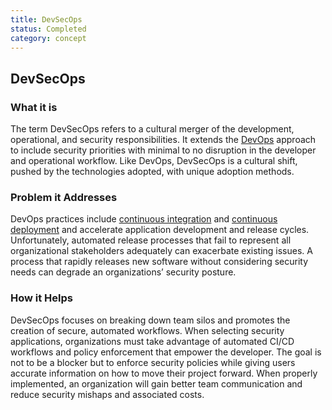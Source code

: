 ```yaml
---
title: DevSecOps 
status: Completed
category: concept
---
```

## DevSecOps 

### What it is
The term DevSecOps refers to a cultural merger of the development, operational, and security responsibilities. It extends the [DevOps](https://github.com/cncf/glossary/blob/main/definitions/devops.md) approach to include security priorities with minimal to no disruption in the developer and operational workflow. Like DevOps, DevSecOps is a cultural shift, pushed by the technologies adopted, with unique adoption methods.

### Problem it Addresses
DevOps practices include [continuous integration](https://github.com/cncf/glossary/blob/main/definitions/continuous_integration.md) and [continuous deployment](https://github.com/cncf/glossary/blob/main/definitions/continuous_delivery.md) and accelerate application development and release cycles. Unfortunately, automated release processes that fail to represent all organizational stakeholders adequately can exacerbate existing issues. A process that rapidly releases new software without considering security needs can degrade an organizations’ security posture.

### How it Helps
DevSecOps focuses on breaking down team silos and promotes the creation of secure, automated workflows. When selecting security applications, organizations must take advantage of automated CI/CD workflows and policy enforcement that empower the developer. The goal is not to be a blocker but to enforce security policies while giving users accurate information on how to move their project forward. When properly implemented, an organization will gain better team communication and reduce security mishaps and associated costs.


